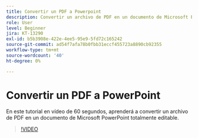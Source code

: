 ```yaml
---
title: Convertir un PDF a Powerpoint
description: Convertir un archivo de PDF en un documento de Microsoft PowerPoint totalmente editable
role: User
level: Beginner
jira: KT-13290
exl-id: b5b3908e-422e-4ee5-95e9-5fd72c165242
source-git-commit: ad54f7afa78b0fbb31eccf455723a8890cb92355
workflow-type: tm+mt
source-wordcount: '40'
ht-degree: 0%

---
```


# Convertir un PDF a PowerPoint

En este tutorial en vídeo de 60 segundos, aprenderá a convertir un archivo de PDF en un documento de Microsoft PowerPoint totalmente editable.

>[!VIDEO](https://video.tv.adobe.com/v/342629?quality=12&learn=on&hidetitle=true)
